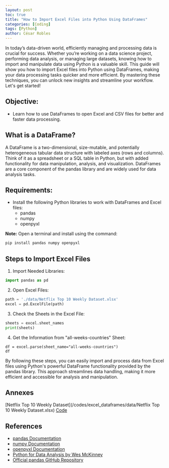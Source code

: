 ```yaml
---
layout: post
toc: true
title: "How to Import Excel Files into Python Using DataFrames"
categories: [Coding]
tags: [Python]
author: César Robles
---
```

In today’s data-driven world, efficiently managing and processing data is crucial for success. Whether you’re working on a data science project, performing data analysis, or managing large datasets, knowing how to import and manipulate data using Python is a valuable skill. This guide will show you how to import Excel files into Python using DataFrames, making your data processing tasks quicker and more efficient. By mastering these techniques, you can unlock new insights and streamline your workflow. Let's get started!

## Objective:
- Learn how to use DataFrames to open Excel and CSV files for better and faster data processing.

## What is a DataFrame?
A DataFrame is a two-dimensional, size-mutable, and potentially heterogeneous tabular data structure with labeled axes (rows and columns). Think of it as a spreadsheet or a SQL table in Python, but with added functionality for data manipulation, analysis, and visualization. DataFrames are a core component of the pandas library and are widely used for data analysis tasks.

## Requirements:
- Install the following Python libraries to work with DataFrames and Excel files:
    * pandas
    * numpy
    * openpyxl

**Note:** Open a terminal and install using the command:
```bash
pip install pandas numpy openpyxl
```

## Steps to Import Excel Files
1. Import Needed Libraries:
```python
import pandas as pd
```
2. Open Excel Files:
```python
path = './data/Netflix Top 10 Weekly Dataset.xlsx'
excel = pd.ExcelFile(path)
```
3. Check the Sheets in the Excel File:
```python
sheets = excel.sheet_names
print(sheets)
```
4. Get the Information from "all-weeks-countries" Sheet:
```
df = excel.parse(sheet_name="all-weeks-countries")
df
```

By following these steps, you can easily import and process data from Excel files using Python's powerful DataFrame functionality provided by the pandas library. This approach streamlines data handling, making it more efficient and accessible for analysis and manipulation.

## Annexes
[Netflix Top 10 Weekly Dataset](/codes/excel_dataframes/data/Netflix Top 10 Weekly Dataset.xlsx)
[Code](/codes/excel_dataframes/dataframes_example.ipynb)

## References
- [pandas Documentation](https://pandas.pydata.org/pandas-docs/stable/)
- [numpy Documentation](https://numpy.org/doc/)
- [openpyxl Documentation](https://openpyxl.readthedocs.io/en/stable/)
- [Python for Data Analysis by Wes McKinney](https://www.oreilly.com/library/view/python-for-data/9781491957653/)
- [Official pandas GitHub Repository](https://github.com/pandas-dev/pandas)
